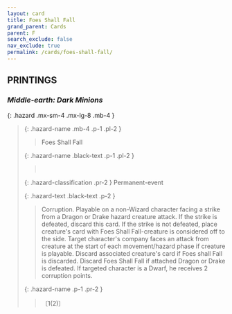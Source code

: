 ```yaml
---
layout: card
title: Foes Shall Fall
grand_parent: Cards
parent: F
search_exclude: false
nav_exclude: true
permalink: /cards/foes-shall-fall/
---
```


## PRINTINGS


### _Middle-earth: Dark Minions_

{: .hazard .mx-sm-4 .mx-lg-8 .mb-4 }
> {: .hazard-name .mb-4 .p-1 .pl-2 }
> > <div class="hazard-mp"></div>
> > <div class="card-name">Foes Shall Fall</div>
>
> {: .hazard-name .black-text .p-1 .pl-2 }
> > &nbsp;
>
> {: .hazard-classification .pr-2 }
> Permanent-event
>
> {: .hazard-text .black-text .p-2 }
> > Corruption. Playable on a non-Wizard character facing a strike from a Dragon or Drake hazard creature attack. If the strike is defeated, discard this card. If the strike is not defeated, place creature's card with Foes Shall Fall-creature is considered off to the side. Target character's company faces an attack from creature at the start of each movement/hazard phase if creature is playable. Discard associated creature's card if Foes shall Fall is discarded. Discard Foes Shall Fall if attached Dragon or Drake is defeated. If targeted character is a Dwarf, he receives 2 corruption points. 
>
> {: .hazard-name .p-1 .pr-2 }
> > <div class="card-shield"></div>
> > <div class="card-corruption">〔1(2)〕</div>
